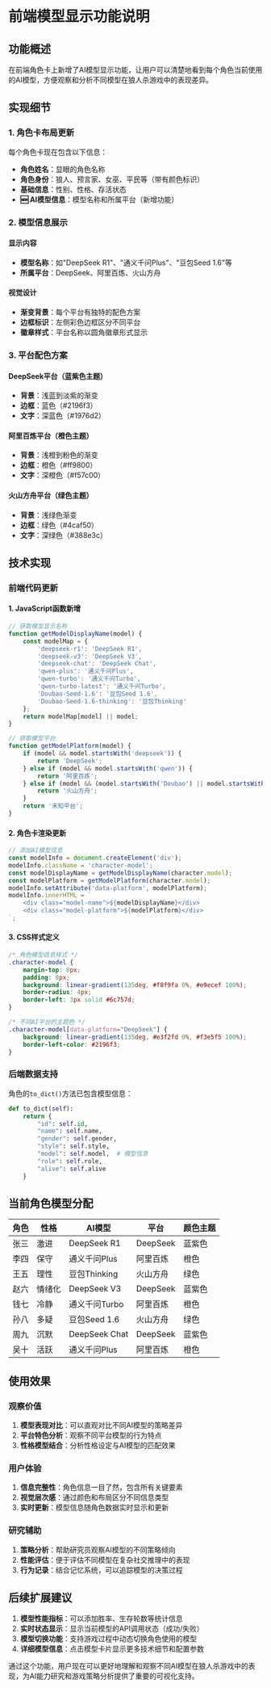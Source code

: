 # 前端模型显示功能说明

## 功能概述

在前端角色卡上新增了AI模型显示功能，让用户可以清楚地看到每个角色当前使用的AI模型，方便观察和分析不同模型在狼人杀游戏中的表现差异。

## 实现细节

### 1. 角色卡布局更新

每个角色卡现在包含以下信息：
- **角色姓名**：显眼的角色名称
- **角色身份**：狼人、预言家、女巫、平民等（带有颜色标识）
- **基础信息**：性别、性格、存活状态
- **🆕 AI模型信息**：模型名称和所属平台（新增功能）

### 2. 模型信息展示

#### 显示内容
- **模型名称**：如"DeepSeek R1"、"通义千问Plus"、"豆包Seed 1.6"等
- **所属平台**：DeepSeek、阿里百炼、火山方舟

#### 视觉设计
- **渐变背景**：每个平台有独特的配色方案
- **边框标识**：左侧彩色边框区分不同平台
- **徽章样式**：平台名称以圆角徽章形式显示

### 3. 平台配色方案

#### DeepSeek平台（蓝紫色主题）
- **背景**：浅蓝到淡紫的渐变
- **边框**：蓝色（#2196f3）
- **文字**：深蓝色（#1976d2）

#### 阿里百炼平台（橙色主题）
- **背景**：浅橙到粉色的渐变
- **边框**：橙色（#ff9800）
- **文字**：深橙色（#f57c00）

#### 火山方舟平台（绿色主题）
- **背景**：浅绿色渐变
- **边框**：绿色（#4caf50）
- **文字**：深绿色（#388e3c）

## 技术实现

### 前端代码更新

#### 1. JavaScript函数新增
```javascript
// 获取模型显示名称
function getModelDisplayName(model) {
    const modelMap = {
        'deepseek-r1': 'DeepSeek R1',
        'deepseek-v3': 'DeepSeek V3',
        'deepseek-chat': 'DeepSeek Chat',
        'qwen-plus': '通义千问Plus',
        'qwen-turbo': '通义千问Turbo',
        'qwen-turbo-latest': '通义千问Turbo',
        'Doubao-Seed-1.6': '豆包Seed 1.6',
        'Doubao-Seed-1.6-thinking': '豆包Thinking'
    };
    return modelMap[model] || model;
}

// 获取模型平台
function getModelPlatform(model) {
    if (model && model.startsWith('deepseek')) {
        return 'DeepSeek';
    } else if (model && model.startsWith('qwen')) {
        return '阿里百炼';
    } else if (model && (model.startsWith('Doubao') || model.startsWith('doubao'))) {
        return '火山方舟';
    }
    return '未知平台';
}
```

#### 2. 角色卡渲染更新
```javascript
// 添加AI模型信息
const modelInfo = document.createElement('div');
modelInfo.className = 'character-model';
const modelDisplayName = getModelDisplayName(character.model);
const modelPlatform = getModelPlatform(character.model);
modelInfo.setAttribute('data-platform', modelPlatform);
modelInfo.innerHTML = `
    <div class="model-name">${modelDisplayName}</div>
    <div class="model-platform">${modelPlatform}</div>
`;
```

#### 3. CSS样式定义
```css
/* 角色模型信息样式 */
.character-model {
    margin-top: 8px;
    padding: 8px;
    background: linear-gradient(135deg, #f8f9fa 0%, #e9ecef 100%);
    border-radius: 4px;
    border-left: 3px solid #6c757d;
}

/* 不同AI平台的主题色 */
.character-model[data-platform="DeepSeek"] {
    background: linear-gradient(135deg, #e3f2fd 0%, #f3e5f5 100%);
    border-left-color: #2196f3;
}
```

### 后端数据支持

角色的`to_dict()`方法已包含模型信息：
```python
def to_dict(self):
    return {
        "id": self.id,
        "name": self.name,
        "gender": self.gender,
        "style": self.style,
        "model": self.model,  # 模型信息
        "role": self.role,
        "alive": self.alive
    }
```

## 当前角色模型分配

| 角色 | 性格 | AI模型 | 平台 | 颜色主题 |
|------|------|--------|------|----------|
| 张三 | 激进 | DeepSeek R1 | DeepSeek | 蓝紫色 |
| 李四 | 保守 | 通义千问Plus | 阿里百炼 | 橙色 |
| 王五 | 理性 | 豆包Thinking | 火山方舟 | 绿色 |
| 赵六 | 情绪化 | DeepSeek V3 | DeepSeek | 蓝紫色 |
| 钱七 | 冷静 | 通义千问Turbo | 阿里百炼 | 橙色 |
| 孙八 | 多疑 | 豆包Seed 1.6 | 火山方舟 | 绿色 |
| 周九 | 沉默 | DeepSeek Chat | DeepSeek | 蓝紫色 |
| 吴十 | 活跃 | 通义千问Plus | 阿里百炼 | 橙色 |

## 使用效果

### 观察价值
1. **模型表现对比**：可以直观对比不同AI模型的策略差异
2. **平台特色分析**：观察不同平台模型的行为特点
3. **性格模型结合**：分析性格设定与AI模型的匹配效果

### 用户体验
1. **信息完整性**：角色信息一目了然，包含所有关键要素
2. **视觉层次感**：通过颜色和布局区分不同信息类型
3. **实时更新**：模型信息随角色数据实时显示和更新

### 研究辅助
1. **策略分析**：帮助研究员观察AI模型的不同策略倾向
2. **性能评估**：便于评估不同模型在复杂社交推理中的表现
3. **行为记录**：结合记忆系统，可以追踪模型的决策过程

## 后续扩展建议

1. **模型性能指标**：可以添加胜率、生存轮数等统计信息
2. **实时状态显示**：显示当前模型的API调用状态（成功/失败）
3. **模型切换功能**：支持游戏过程中动态切换角色使用的模型
4. **详细模型信息**：点击模型卡片显示更多技术细节和配置参数

通过这个功能，用户现在可以更好地理解和观察不同AI模型在狼人杀游戏中的表现，为AI能力研究和游戏策略分析提供了重要的可视化支持。
